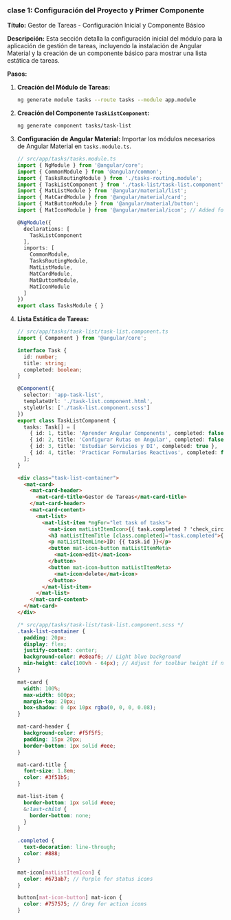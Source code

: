 ### clase 1: Configuración del Proyecto y Primer Componente

**Título:** Gestor de Tareas - Configuración Inicial y Componente Básico

**Descripción:** Esta sección detalla la configuración inicial del módulo para la aplicación de gestión de tareas, incluyendo la instalación de Angular Material y la creación de un componente básico para mostrar una lista estática de tareas.

**Pasos:**
1.  **Creación del Módulo de Tareas:**
    ```bash
    ng generate module tasks --route tasks --module app.module
    ```
2.  **Creación del Componente `TaskListComponent`:**
    ```bash
    ng generate component tasks/task-list
    ```
3.  **Configuración de Angular Material:** Importar los módulos necesarios de Angular Material en `tasks.module.ts`.
    ```typescript
    // src/app/tasks/tasks.module.ts
    import { NgModule } from '@angular/core';
    import { CommonModule } from '@angular/common';
    import { TasksRoutingModule } from './tasks-routing.module';
    import { TaskListComponent } from './task-list/task-list.component';
    import { MatListModule } from '@angular/material/list';
    import { MatCardModule } from '@angular/material/card';
    import { MatButtonModule } from '@angular/material/button';
    import { MatIconModule } from '@angular/material/icon'; // Added for icons

    @NgModule({
      declarations: [
        TaskListComponent
      ],
      imports: [
        CommonModule,
        TasksRoutingModule,
        MatListModule,
        MatCardModule,
        MatButtonModule,
        MatIconModule
      ]
    })
    export class TasksModule { }
    ```
4.  **Lista Estática de Tareas:**
    ```typescript
    // src/app/tasks/task-list/task-list.component.ts
    import { Component } from '@angular/core';

    interface Task {
      id: number;
      title: string;
      completed: boolean;
    }

    @Component({
      selector: 'app-task-list',
      templateUrl: './task-list.component.html',
      styleUrls: ['./task-list.component.scss']
    })
    export class TaskListComponent {
      tasks: Task[] = [
        { id: 1, title: 'Aprender Angular Components', completed: false },
        { id: 2, title: 'Configurar Rutas en Angular', completed: false },
        { id: 3, title: 'Estudiar Servicios y DI', completed: true },
        { id: 4, title: 'Practicar Formularios Reactivos', completed: false }
      ];
    }
    ```

    ```html
    <div class="task-list-container">
      <mat-card>
        <mat-card-header>
          <mat-card-title>Gestor de Tareas</mat-card-title>
        </mat-card-header>
        <mat-card-content>
          <mat-list>
            <mat-list-item *ngFor="let task of tasks">
              <mat-icon matListItemIcon>{{ task.completed ? 'check_circle' : 'radio_button_unchecked' }}</mat-icon>
              <h3 matListItemTitle [class.completed]="task.completed">{{ task.title }}</h3>
              <p matListItemLine>ID: {{ task.id }}</p>
              <button mat-icon-button matListItemMeta>
                <mat-icon>edit</mat-icon>
              </button>
              <button mat-icon-button matListItemMeta>
                <mat-icon>delete</mat-icon>
              </button>
            </mat-list-item>
          </mat-list>
        </mat-card-content>
      </mat-card>
    </div>
    ```

    ```scss
    /* src/app/tasks/task-list/task-list.component.scss */
    .task-list-container {
      padding: 20px;
      display: flex;
      justify-content: center;
      background-color: #e8eaf6; // Light blue background
      min-height: calc(100vh - 64px); // Adjust for toolbar height if necessary
    }

    mat-card {
      width: 100%;
      max-width: 600px;
      margin-top: 20px;
      box-shadow: 0 4px 10px rgba(0, 0, 0, 0.08);
    }

    mat-card-header {
      background-color: #f5f5f5;
      padding: 15px 20px;
      border-bottom: 1px solid #eee;
    }

    mat-card-title {
      font-size: 1.8em;
      color: #3f51b5;
    }

    mat-list-item {
      border-bottom: 1px solid #eee;
      &:last-child {
        border-bottom: none;
      }
    }

    .completed {
      text-decoration: line-through;
      color: #888;
    }

    mat-icon[matListItemIcon] {
      color: #673ab7; // Purple for status icons
    }

    button[mat-icon-button] mat-icon {
      color: #757575; // Grey for action icons
    }
    ```